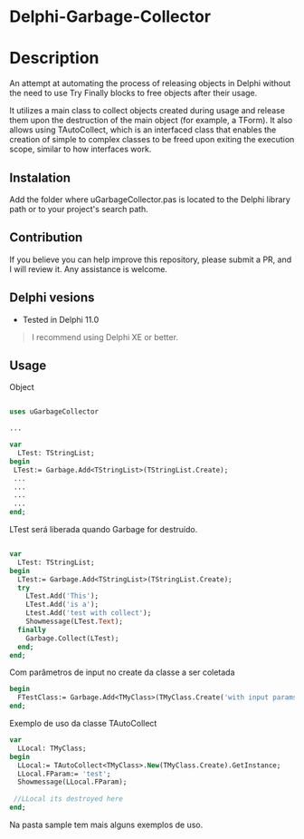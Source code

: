 # Delphi-Garbage-Collector


# Description

An attempt at automating the process of releasing objects in Delphi without the need to use Try Finally blocks to free objects after their usage.

It utilizes a main class to collect objects created during usage and release them upon the destruction of the main object (for example, a TForm).
It also allows using TAutoCollect, which is an interfaced class that enables the creation of simple to complex classes to be freed upon exiting the execution scope, similar to how interfaces work.

## Instalation

Add the folder where uGarbageCollector.pas is located to the Delphi library path or to your project's search path.

## Contribution

If you believe you can help improve this repository, please submit a PR, and I will review it. Any assistance is welcome.

## Delphi vesions 
  - Tested in Delphi 11.0
  > I recommend using Delphi XE or better.

## Usage

Object
```pascal

uses uGarbageCollector

...

var
  LTest: TStringList;
begin
 LTest:= Garbage.Add<TStringList>(TStringList.Create);
 ...
 ...
 ...
 ... 
end;

```

LTest será liberada quando Garbage for destruído. 
```pascal

var
  LTest: TStringList;
begin
  LTest:= Garbage.Add<TStringList>(TStringList.Create);
  try
    LTest.Add('This');
    LTest.Add('is a');
    Ltest.Add('test with collect');
    Showmessage(LTest.Text);
  finally
    Garbage.Collect(LTest);
  end;
end;

```

Com parâmetros de input no create da classe a ser coletada

```pascal
begin
  FTestClass:= Garbage.Add<TMyClass>(TMyClass.Create('with input params'));
end;
```

Exemplo de uso da classe TAutoCollect

```pascal
var
  LLocal: TMyClass;
begin
  LLocal:= TAutoCollect<TMyClass>.New(TMyClass.Create).GetInstance;
  LLocal.FParam:= 'test'; 
  Showmessage(LLocal.FParam);  
  
 //LLocal its destroyed here
end;

```

Na pasta sample tem mais alguns exemplos de uso. 
